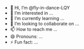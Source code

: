 - 👋 Hi, I’m @fly-in-dance-LQY
- 👀 I’m interested in ...
- 🌱 I’m currently learning ...
- 💞️ I’m looking to collaborate on ...
- 📫 How to reach me ...
- 😄 Pronouns: ...
- ⚡ Fun fact: ...

<!---
fly-in-dance-LQY/fly-in-dance-LQY is a ✨ special ✨ repository because its `README.md` (this file) appears on your GitHub profile.
You can click the Preview link to take a look at your changes.
--->
